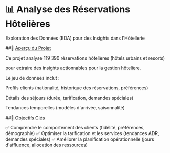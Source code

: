 # 📊 Analyse des Réservations Hôtelières
Exploration des Données (EDA) pour des Insights dans l'Hôtellerie

##📌 <ins>Aperçu du Projet</ins>

Ce projet analyse 119 390 réservations hôtelières (hôtels urbains et resorts)

pour extraire des insights actionnables pour la gestion hôtelière.

Le jeu de données inclut :

Profils clients (nationalité, historique des réservations, préférences)

Détails des séjours (durée, tarification, demandes spéciales)

Tendances temporelles (modèles d'arrivée, saisonnalité)

##🎯<ins> Objectifs Clés </ins>

✅ Comprendre le comportement des clients (fidélité, préférences, démographie)
✅ Optimiser la tarification et les services (tendances ADR, demandes spéciales)
✅ Améliorer la planification opérationnelle (jours d'affluence, allocation des ressources)
